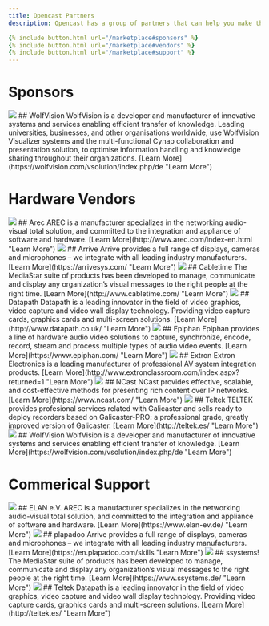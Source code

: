 ```yaml
---
title: Opencast Partners
description: Opencast has a group of partners that can help you make the most informed decisions when designing and deploying your custom video capture solution. We strive to build a healthy ecosystem of consultants and technology providers all of which have been vetted by the community and validated by its users.

{% include button.html url="/marketplace#sponsors" %}
{% include button.html url="/marketplace#vendors" %}
{% include button.html url="/marketplace#support" %}
---
```


# Sponsors

<img class="feature-image-left" src="http://www.opencast.org/wp-content/uploads/2017/06/Wolfvision-sponsor_gross.jpg">
## WolfVision
WolfVision is a developer and manufacturer of innovative systems and services enabling efficient transfer of knowledge. Leading universities, businesses, and other organisations worldwide, use WolfVision Visualizer systems and the multi-functional Cynap collaboration and presentation solution, to optimise information handling and knowledge sharing throughout their organizations.
[Learn More](https://wolfvision.com/vsolution/index.php/de "Learn More")

# Hardware Vendors

<img class="feature-image-left" src="http://www.opencast.org/wp-content/uploads/2018/03/arec.png">
## Arec
AREC is a manufacturer specializes in the networking audio-visual total solution, and committed to the integration and appliance of software and hardware.
[Learn More](http://www.arec.com/index-en.html "Learn More")

<img class="feature-image-right" src="http://www.opencast.org/wp-content/uploads/2015/03/arrive.png">
## Arrive
Arrive provides a full range of displays, cameras and microphones – we integrate with all leading industry manufacturers.
[Learn More](https://arrivesys.com/ "Learn More")

<img class="feature-image-left" src="http://www.opencast.org/wp-content/uploads/2015/03/cabletime.png">
## Cabletime
The MediaStar suite of products has been developed to manage, communicate and display any organization’s visual messages to the right people at the right time.
[Learn More](http://www.cabletime.com/ "Learn More")

<img class="feature-image-right" src="http://www.opencast.org/wp-content/uploads/2015/03/datapath1.png">
## Datapath
Datapath is a leading innovator in the field of video graphics, video capture and video wall display technology. Providing video capture cards, graphics cards and multi-screen solutions.
[Learn More](http://www.datapath.co.uk/ "Learn More")

<img class="feature-image-left" src="http://www.opencast.org/wp-content/uploads/2015/03/epiphan.png">
## Epiphan
Epiphan provides a line of hardware audio video solutions to capture, synchronize, encode, record, stream and process multiple types of audio video events.
[Learn More](https://www.epiphan.com/ "Learn More")

<img class="feature-image-right" src="http://www.opencast.org/wp-content/uploads/2015/03/extron.png">
## Extron
Extron Electronics is a leading manufacturer of professional AV system integration products.
[Learn More](http://www.extronclassroom.com/index.aspx?returned=1 "Learn More")

<img class="feature-image-left" src="http://www.opencast.org/wp-content/uploads/2015/03/ncast1.png">
## NCast
NCast provides effective, scalable, and cost-effective methods for presenting rich content over IP networks.
[Learn More](https://www.ncast.com/ "Learn More")

<img class="feature-image-right" src="http://www.opencast.org/wp-content/uploads/2015/02/teltek.png">
## Teltek
TELTEK provides profesional services related with Galicaster and sells ready to deploy recorders based on Galicaster-PRO: a professional grade, greatly improved version of Galicaster.
[Learn More](http://teltek.es/ "Learn More")

<img class="feature-image-left" src="http://www.opencast.org/wp-content/uploads/2017/06/Wolfvision-sponsor_gross.jpg">
## WolfVision
WolfVision is a developer and manufacturer of innovative systems and services enabling efficient transfer of knowledge.
[Learn More](https://wolfvision.com/vsolution/index.php/de "Learn More")

# Commerical Support

<img class="feature-image-left" src="http://www.opencast.org/wp-content/uploads/2018/03/elan.png">
## ELAN e.V.
AREC is a manufacturer specializes in the networking audio-visual total solution, and committed to the integration and appliance of software and hardware.
[Learn More](https://www.elan-ev.de/ "Learn More")

<img class="feature-image-right" src="http://www.opencast.org/wp-content/uploads/2018/03/plapadoo.png">
## plapadoo
Arrive provides a full range of displays, cameras and microphones – we integrate with all leading industry manufacturers.
[Learn More](https://en.plapadoo.com/skills "Learn More")

<img class="feature-image-left" src="http://www.opencast.org/wp-content/uploads/2018/03/ssystems.png">
## ssystems!
The MediaStar suite of products has been developed to manage, communicate and display any organization’s visual messages to the right people at the right time.
[Learn More](https://www.ssystems.de/ "Learn More")

<img class="feature-image-right" src="http://www.opencast.org/wp-content/uploads/2015/02/teltek.png">
## Teltek
Datapath is a leading innovator in the field of video graphics, video capture and video wall display technology. Providing video capture cards, graphics cards and multi-screen solutions.
[Learn More](http://teltek.es/ "Learn More")